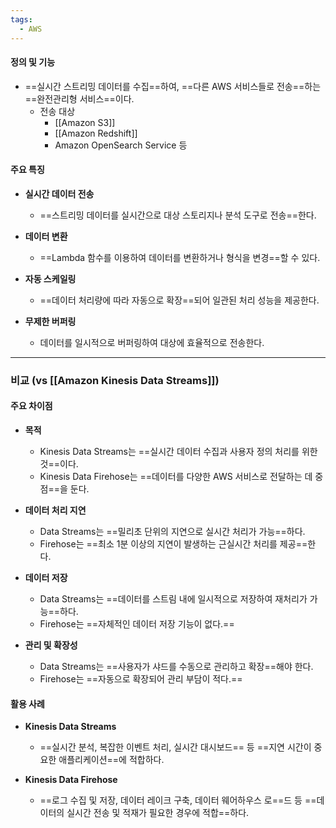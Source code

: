 ```yaml
---
tags:
  - AWS
---
```


#### **정의 및 기능**

- ==실시간 스트리밍 데이터를 수집==하여,
  ==다른 AWS 서비스들로 전송==하는 ==완전관리형 서비스==이다.
	- 전송 대상
		- [[Amazon S3]]
		- [[Amazon Redshift]]
		- Amazon OpenSearch Service 등


#### **주요 특징**

- **실시간 데이터 전송**
	- ==스트리밍 데이터를 실시간으로 대상 스토리지나 분석 도구로 전송==한다.

- **데이터 변환**
	- ==Lambda 함수를 이용하여 데이터를 변환하거나 형식을 변경==할 수 있다.

- **자동 스케일링**
	- ==데이터 처리량에 따라 자동으로 확장==되어 일관된 처리 성능을 제공한다.

- **무제한 버퍼링**
	- 데이터를 일시적으로 버퍼링하여 대상에 효율적으로 전송한다.


---

### 비교 (vs [[Amazon Kinesis Data Streams]])

#### **주요 차이점**

- **목적**
	- Kinesis Data Streams는 ==실시간 데이터 수집과 사용자 정의 처리를 위한 것==이다.
	- Kinesis Data Firehose는 ==데이터를 다양한 AWS 서비스로 전달하는 데 중점==을 둔다.
	    
- **데이터 처리 지연**
	- Data Streams는 ==밀리초 단위의 지연으로 실시간 처리가 가능==하다.
	- Firehose는 ==최소 1분 이상의 지연이 발생하는 근실시간 처리를 제공==한다.
	    
- **데이터 저장**
	- Data Streams는 ==데이터를 스트림 내에 일시적으로 저장하여 재처리가 가능==하다.
	- Firehose는 ==자체적인 데이터 저장 기능이 없다.==
	    
- **관리 및 확장성**
	- Data Streams는 ==사용자가 샤드를 수동으로 관리하고 확장==해야 한다.
	- Firehose는 ==자동으로 확장되어 관리 부담이 적다.==
	    

#### **활용 사례**

- **Kinesis Data Streams**
	- ==실시간 분석, 복잡한 이벤트 처리, 실시간 대시보드== 등 ==지연 시간이 중요한 애플리케이션==에 적합하다.
	    
- **Kinesis Data Firehose**
	- ==로그 수집 및 저장, 데이터 레이크 구축, 데이터 웨어하우스 로==드 등 ==데이터의 실시간 전송 및 적재가 필요한 경우에 적합==하다.
